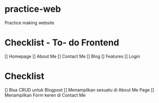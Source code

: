 # practice-web
Practice making website 

# Checklist - To- do Frontend
[] Homepage
[] About Me
[] Contact Me
[] Blog
[] Features
[] Login

# Checklist
[] Bisa CRUD untuk Blogpost
[] Menampilkan sesuatu di About Me Page
[] Menampilkan Form keren di Contact Me




